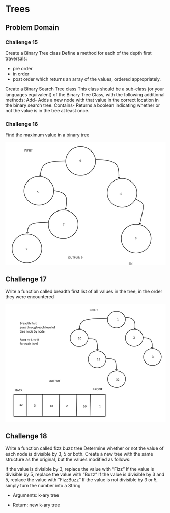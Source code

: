 # Trees

## Problem Domain

### Challenge 15

Create a Binary Tree class
Define a method for each of the depth first traversals:
- pre order
- in order
- post order which returns an array of the values, ordered appropriately.

Create a Binary Search Tree class
This class should be a sub-class (or your languages equivalent) of the Binary Tree Class, with the following additional methods:
Add- Adds a new node with that value in the correct location in the binary search tree.
Contains- Returns a boolean indicating whether or not the value is in the tree at least once.

### Challenge 16

Find the maximum value in a binary tree

![UML](Screenshot_36.png)


## Challenge 17

Write a function called breadth first
list of all values in the tree, in the order they were encountered

![UML](Screenshot_37.png)

## Challenge 18

Write a function called fizz buzz tree
Determine whether or not the value of each node is divisible by 3, 5 or both. Create a new tree with the same structure as the original, but the values modified as follows:

If the value is divisible by 3, replace the value with “Fizz”
If the value is divisible by 5, replace the value with “Buzz”
If the value is divisible by 3 and 5, replace the value with “FizzBuzz”
If the value is not divisible by 3 or 5, simply turn the number into a String

- Arguments: k-ary tree

- Return: new k-ary tree


